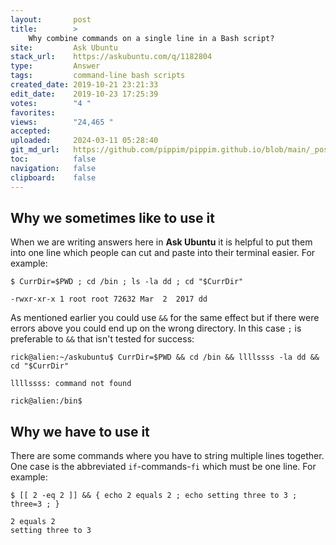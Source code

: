 ```yaml
---
layout:       post
title:        >
    Why combine commands on a single line in a Bash script?
site:         Ask Ubuntu
stack_url:    https://askubuntu.com/q/1182804
type:         Answer
tags:         command-line bash scripts
created_date: 2019-10-21 23:21:33
edit_date:    2019-10-23 17:25:39
votes:        "4 "
favorites:    
views:        "24,465 "
accepted:     
uploaded:     2024-03-11 05:28:40
git_md_url:   https://github.com/pippim/pippim.github.io/blob/main/_posts/2019/2019-10-21-Why-combine-commands-on-a-single-line-in-a-Bash-script_.md
toc:          false
navigation:   false
clipboard:    false
---
```


## Why we sometimes like to use it

When we are writing answers here in **Ask Ubuntu** it is helpful to put them into one line which people can cut and paste into their terminal easier. For example:

``` 
$ CurrDir=$PWD ; cd /bin ; ls -la dd ; cd "$CurrDir"

-rwxr-xr-x 1 root root 72632 Mar  2  2017 dd
```

As mentioned earlier you could use `&&` for the same effect but if there were errors above you could end up on the wrong directory. In this case `;` is preferable to `&&` that isn't tested for success:

``` 
rick@alien:~/askubuntu$ CurrDir=$PWD && cd /bin && llllssss -la dd && cd "$CurrDir"

llllssss: command not found

rick@alien:/bin$ 
```

## Why we have to use it

There are some commands where you have to string multiple lines together. One case is the abbreviated `if`-commands-`fi` which must be one line. For example:

``` 
$ [[ 2 -eq 2 ]] && { echo 2 equals 2 ; echo setting three to 3 ; three=3 ; }

2 equals 2
setting three to 3
```
